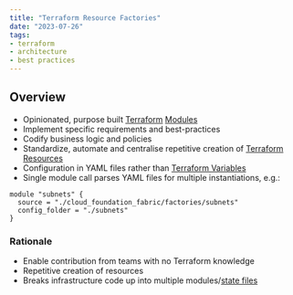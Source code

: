 ```yaml
---
title: "Terraform Resource Factories"
date: "2023-07-26"
tags:
- terraform
- architecture
- best practices
---
```


## Overview

- Opinionated, purpose built [Terraform](notes/moc/Terraform.md) [Modules](notes/Terraform%20Modules.md)
- Implement specific requirements and best-practices
- Codify business logic and policies
- Standardize, automate and centralise repetitive creation of [Terraform Resources](notes/Terraform%20Resources.md)
- Configuration in YAML files rather than [Terraform Variables](notes/Terraform%20Variables.md)
- Single module call parses YAML files for multiple instantiations, e.g.:

```
module "subnets" {
  source = "./cloud_foundation_fabric/factories/subnets"
  config_folder = "./subnets"
}
```

### Rationale

- Enable contribution from teams with no Terraform knowledge
- Repetitive creation of resources
- Breaks infrastructure code up into multiple modules/[state files](notes/Terraform%20State.md)
